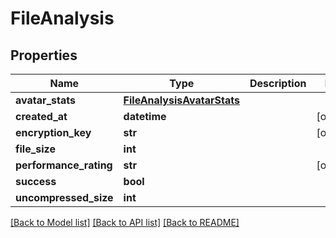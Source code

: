 # FileAnalysis


## Properties
Name | Type | Description | Notes
------------ | ------------- | ------------- | -------------
**avatar_stats** | [**FileAnalysisAvatarStats**](FileAnalysisAvatarStats.md) |  | 
**created_at** | **datetime** |  | [optional] 
**encryption_key** | **str** |  | [optional] 
**file_size** | **int** |  | 
**performance_rating** | **str** |  | [optional] 
**success** | **bool** |  | 
**uncompressed_size** | **int** |  | 

[[Back to Model list]](../README.md#documentation-for-models) [[Back to API list]](../README.md#documentation-for-api-endpoints) [[Back to README]](../README.md)


